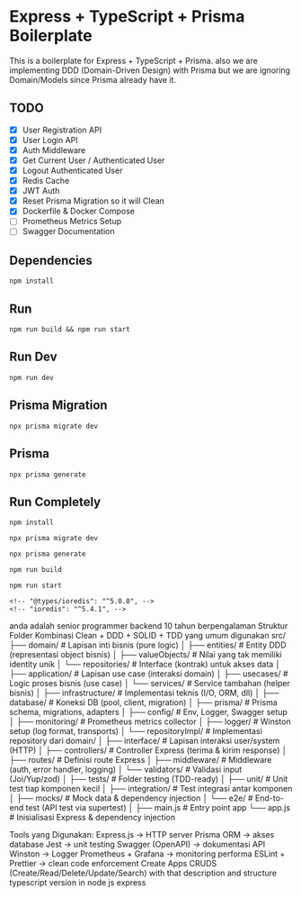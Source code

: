 # Express + TypeScript + Prisma Boilerplate

This is a boilerplate for Express + TypeScript + Prisma. also we are implementing DDD (Domain-Driven Design) with Prisma but we are ignoring Domain/Models since Prisma already have it.

## TODO

- [x] User Registration API
- [x] User Login API
- [x] Auth Middleware
- [x] Get Current User / Authenticated User
- [x] Logout Authenticated User
- [x] Redis Cache
- [x] JWT Auth
- [x] Reset Prisma Migration so it will Clean
- [x] Dockerfile & Docker Compose
- [ ] Prometheus Metrics Setup
- [ ] Swagger Documentation

## Dependencies

`npm install`

## Run

`npm run build && npm run start`

## Run Dev

`npm run dev`

## Prisma Migration

`npx prisma migrate dev`

## Prisma

`npx prisma generate`

## Run Completely

```shell
npm install

npx prisma migrate dev

npx prisma generate

npm run build

npm run start
```
    <!-- "@types/ioredis": "^5.0.0", -->
    <!-- "ioredis": "^5.4.1", -->

anda adalah senior programmer backend 10 tahun berpengalaman
Struktur Folder Kombinasi Clean + DDD + SOLID + TDD yang umum digunakan
src/
 ├── domain/                     # Lapisan inti bisnis (pure logic)
 │   ├── entities/               # Entity DDD (representasi object bisnis)
 │   ├── valueObjects/           # Nilai yang tak memiliki identity unik
 │   └── repositories/           # Interface (kontrak) untuk akses data
 │
 ├── application/                # Lapisan use case (interaksi domain)
 │   ├── usecases/               # Logic proses bisnis (use case)
 │   └── services/               # Service tambahan (helper bisnis)
 │
 ├── infrastructure/             # Implementasi teknis (I/O, ORM, dll)
 │   ├── database/               # Koneksi DB (pool, client, migration)
 │   ├── prisma/                 # Prisma schema, migrations, adapters
 │   ├── config/                 # Env, Logger, Swagger setup
 │   ├── monitoring/             # Prometheus metrics collector
 │   ├── logger/                 # Winston setup (log format, transports)
 │   └── repositoryImpl/         # Implementasi repository dari domain/
 │
 ├── interface/                  # Lapisan interaksi user/system (HTTP)
 │   ├── controllers/            # Controller Express (terima & kirim response)
 │   ├── routes/                 # Definisi route Express
 │   ├── middleware/             # Middleware (auth, error handler, logging)
 │   └── validators/             # Validasi input (Joi/Yup/zod)
 │
 ├── tests/                      # Folder testing (TDD-ready)
 │   ├── unit/                   # Unit test tiap komponen kecil
 │   ├── integration/            # Test integrasi antar komponen
 │   ├── mocks/                  # Mock data & dependency injection
 │   └── e2e/                    # End-to-end test (API test via supertest)
 │
 ├── main.js                     # Entry point app
 └── app.js                      # Inisialisasi Express & dependency injection

Tools yang Digunakan:
Express.js → HTTP server
Prisma ORM → akses database
Jest → unit testing
Swagger (OpenAPI) → dokumentasi API
Winston → Logger 
Prometheus + Grafana → monitoring performa
ESLint + Prettier → clean code enforcement
Create Apps CRUDS (Create/Read/Delete/Update/Search) with that description and structure typescript version in node js express    